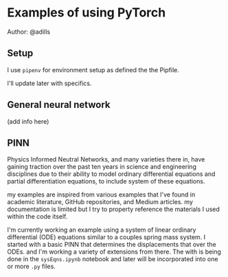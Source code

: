 # Examples of using PyTorch

Author: @adills

## Setup
I use `pipenv` for environment setup as defined the the Pipfile.

I'll update later with specifics.

## General neural network 
(add info here)

## PINN
Physics Informed Neutral Networks, and many varieties there in, have gaining traction over the past ten years in science and engineering disciplines due to their ability to model ordinary differential equations and partial differentiation equations, to include system of these equations. 

my examples are inspired from various examples that I've found in academic literature, GitHub repositories, and Medium articles.  my documentation is limited but I try to property reference the materials I used within the code itself. 

I'm currently working an example using a system of linear ordinary differential (ODE) equations similar to a couples spring mass system. I started with a basic PINN that determines the displacements that over the ODEs. and I'm working a variety of extensions from there.  The with is being done in the `sysEqns.ipynb` notebook and later will be incorporated into one or more `.py` files.